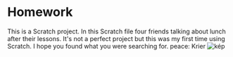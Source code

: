 # Homework 

This is a Scratch project. In this Scratch file four friends talking about lunch after their lessons. It's not a perfect project but this was my first time using Scratch. I hope you found what you were searching for.
peace: Krier
![kép](https://user-images.githubusercontent.com/99265449/155895776-283e3f68-9a7c-4641-837e-0b5f7b53d686.png)
